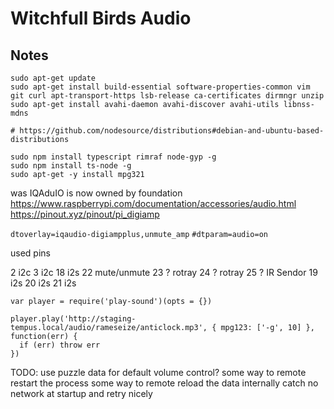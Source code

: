 # Witchfull Birds Audio

## Notes
```
sudo apt-get update
sudo apt-get install build-essential software-properties-common vim git curl apt-transport-https lsb-release ca-certificates dirmngr unzip
sudo apt-get install avahi-daemon avahi-discover avahi-utils libnss-mdns

# https://github.com/nodesource/distributions#debian-and-ubuntu-based-distributions

sudo npm install typescript rimraf node-gyp -g
sudo npm install ts-node -g
sudo apt-get -y install mpg321
```

was IQAduIO is now owned by foundation  
https://www.raspberrypi.com/documentation/accessories/audio.html
https://pinout.xyz/pinout/pi_digiamp  

`dtoverlay=iqaudio-digiampplus,unmute_amp`
`#dtparam=audio=on`

used pins

2   i2c
3   i2c
18  i2s
22  mute/unmute
23  ? rotray
24  ? rotray
25  ? IR Sendor
19  i2s
20  i2s
21  i2s


```
var player = require('play-sound')(opts = {})

player.play('http://staging-tempus.local/audio/rameseize/anticlock.mp3', { mpg123: ['-g', 10] }, function(err) {
  if (err) throw err
})
```

TODO: use puzzle data for default volume control?
some way to remote restart the process
some way to remote reload the data
internally catch no network at startup and retry nicely

